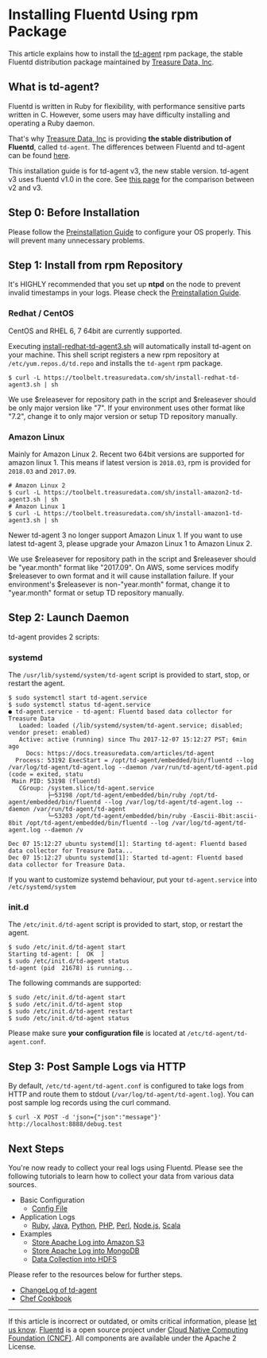 # Installing Fluentd Using rpm Package

This article explains how to install the
[td-agent](https://docs.treasuredata.com/articles/td-agent) rpm package,
the stable Fluentd distribution package maintained by [Treasure Data, Inc](http://www.treasuredata.com/).


## What is td-agent?

Fluentd is written in Ruby for flexibility, with performance sensitive
parts written in C. However, some users may have difficulty installing
and operating a Ruby daemon.

That's why [Treasure Data, Inc](http://www.treasuredata.com/) is
providing **the stable distribution of Fluentd**, called `td-agent`. The
differences between Fluentd and td-agent can be found
[here](//www.fluentd.org/faqs).

This installation guide is for td-agent v3, the new stable version.
td-agent v3 uses fluentd v1.0 in the core. See [this page](/articles/td-agent-v2-vs-v3.md) for the comparison between v2 and v3.


## Step 0: Before Installation

Please follow the [Preinstallation Guide](/articles/before-install.md) to configure
your OS properly. This will prevent many unnecessary problems.


## Step 1: Install from rpm Repository

It's HIGHLY recommended that you set up **ntpd** on the node to prevent
invalid timestamps in your logs. Please check the [Preinstallation Guide](/articles/before-install.md).


### Redhat / CentOS

CentOS and RHEL 6, 7 64bit are currently supported.

Executing
[install-redhat-td-agent3.sh](https://toolbelt.treasuredata.com/sh/install-redhat-td-agent3.sh)
will automatically install td-agent on your machine. This shell script
registers a new rpm repository at `/etc/yum.repos.d/td.repo` and
installs the `td-agent` rpm package.

``` {.CodeRay}
$ curl -L https://toolbelt.treasuredata.com/sh/install-redhat-td-agent3.sh | sh
```

We use \$releasever for repository path in the script and \$releasever
should be only major version like \"7\". If your environment uses other
format like \"7.2\", change it to only major version or setup TD
repository manually.


### Amazon Linux

Mainly for Amazon Linux 2. Recent two 64bit versions are supported for
amazon linux 1. This means if latest version is `2018.03`, rpm is
provided for `2018.03` and `2017.09`.

``` {.CodeRay}
# Amazon Linux 2
$ curl -L https://toolbelt.treasuredata.com/sh/install-amazon2-td-agent3.sh | sh
# Amazon Linux 1
$ curl -L https://toolbelt.treasuredata.com/sh/install-amazon1-td-agent3.sh | sh
```

Newer td-agent 3 no longer support Amazon Linux 1. If you want to use
latest td-agent 3, please upgrade your Amazon Linux 1 to Amazon Linux 2.

We use \$releasever for repository path in the script and \$releasever
should be \"year.month\" format like \"2017.09\". On AWS, some services
modify \$releasever to own format and it will cause installation
failure. If your environment\'s \$releasever is non-\"year.month\"
format, change it to \"year.month\" format or setup TD repository
manually.


## Step 2: Launch Daemon

td-agent provides 2 scripts:


### systemd

The `/usr/lib/systemd/system/td-agent` script is provided to start,
stop, or restart the agent.

``` {.CodeRay}
$ sudo systemctl start td-agent.service
$ sudo systemctl status td-agent.service
● td-agent.service - td-agent: Fluentd based data collector for Treasure Data
   Loaded: loaded (/lib/systemd/system/td-agent.service; disabled; vendor preset: enabled)
   Active: active (running) since Thu 2017-12-07 15:12:27 PST; 6min ago
     Docs: https://docs.treasuredata.com/articles/td-agent
  Process: 53192 ExecStart = /opt/td-agent/embedded/bin/fluentd --log /var/log/td-agent/td-agent.log --daemon /var/run/td-agent/td-agent.pid (code = exited, statu
 Main PID: 53198 (fluentd)
   CGroup: /system.slice/td-agent.service
           ├─53198 /opt/td-agent/embedded/bin/ruby /opt/td-agent/embedded/bin/fluentd --log /var/log/td-agent/td-agent.log --daemon /var/run/td-agent/td-agent
           └─53203 /opt/td-agent/embedded/bin/ruby -Eascii-8bit:ascii-8bit /opt/td-agent/embedded/bin/fluentd --log /var/log/td-agent/td-agent.log --daemon /v

Dec 07 15:12:27 ubuntu systemd[1]: Starting td-agent: Fluentd based data collector for Treasure Data...
Dec 07 15:12:27 ubuntu systemd[1]: Started td-agent: Fluentd based data collector for Treasure Data.
```

If you want to customize systemd behaviour, put your `td-agent.service`
into `/etc/systemd/system`


### init.d

The `/etc/init.d/td-agent` script is provided to start, stop, or restart
the agent.

``` {.CodeRay}
$ sudo /etc/init.d/td-agent start
Starting td-agent: [  OK  ]
$ sudo /etc/init.d/td-agent status
td-agent (pid  21678) is running...
```

The following commands are supported:

``` {.CodeRay}
$ sudo /etc/init.d/td-agent start
$ sudo /etc/init.d/td-agent stop
$ sudo /etc/init.d/td-agent restart
$ sudo /etc/init.d/td-agent status
```

Please make sure **your configuration file** is located at
`/etc/td-agent/td-agent.conf`.


## Step 3: Post Sample Logs via HTTP

By default, `/etc/td-agent/td-agent.conf` is configured to take logs
from HTTP and route them to stdout (`/var/log/td-agent/td-agent.log`).
You can post sample log records using the curl command.

``` {.CodeRay}
$ curl -X POST -d 'json={"json":"message"}' http://localhost:8888/debug.test
```


## Next Steps

You're now ready to collect your real logs using Fluentd. Please see the
following tutorials to learn how to collect your data from various data
sources.

-   Basic Configuration
    -   [Config File](/articles/config-file.md)
-   Application Logs
    -   [Ruby](/articles/ruby.md), [Java](/articles/java.md), [Python](/articles/python.md), [PHP](/articles/php.md),
        [Perl](/articles/perl.md), [Node.js](/articles/nodejs.md), [Scala](/articles/scala.md)
-   Examples
    -   [Store Apache Log into Amazon S3](/articles/apache-to-s3.md)
    -   [Store Apache Log into MongoDB](/articles/apache-to-mongodb.md)
    -   [Data Collection into HDFS](/articles/http-to-hdfs.md)

Please refer to the resources below for further steps.

-   [ChangeLog of td-agent](http://docs.treasuredata.com/articles/td-agent-changelog)
-   [Chef Cookbook](https://github.com/treasure-data/chef-td-agent/)


------------------------------------------------------------------------

If this article is incorrect or outdated, or omits critical information, please [let us know](https://github.com/fluent/fluentd-docs/issues?state=open).
[Fluentd](http://www.fluentd.org/) is a open source project under [Cloud Native Computing Foundation (CNCF)](https://cncf.io/). All components are available under the Apache 2 License.
